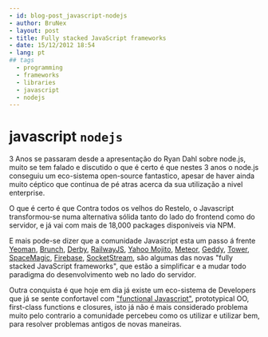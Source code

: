 ```yaml
---
- id: blog-post_javascript-nodejs
- author: BruNex
- layout: post
- title: Fully stacked JavaScript frameworks
- date: 15/12/2012 18:54
- lang: pt
## tags
  - programming
  - frameworks
  - libraries
  - javascript
  - nodejs
---
```


# javascript `nodejs`

3 Anos se passaram desde a apresentação do Ryan Dahl sobre node.js, muito se tem falado e discutido o que é certo é que nestes 3 anos o node.js conseguiu um eco-sistema open-source fantastico, apesar de haver ainda muito céptico que continua de pé atras acerca da sua utilização a nivel enterprise.

O que é certo é que Contra todos os velhos do Restelo, o Javascript transformou-se numa alternativa sólida tanto do lado do frontend como do servidor, e já vai com mais de 18,000 packages disponiveis via NPM.

E mais pode-se dizer que a comunidade Javascript esta um passo á frente [Yeoman](http://yeoman.io/), [Brunch](http://brunch.io/), [Derby](http://derbyjs.com/), [RailwayJS](http://railwayjs.com/), [Yahoo Mojito](http://developer.yahoo.com/cocktails/mojito/), [Meteor](http://meteor.com/), [Geddy](http://geddyjs.org/), [Tower](http://towerjs.org/), [SpaceMagic](http://spacemagic.io/), [Firebase](https://www.firebase.com/), [SocketStream](http://www.socketstream.org/), são algumas das novas "fully stacked JavaScript frameworks", que estão a simplificar e a mudar todo paradigma do desenvolvimento web no lado do servidor.

Outra conquista é que hoje em dia já existe um eco-sistema de Developers que já se sente confortavel com ["functional Javascript"](http://killdream.github.com/blog/2011/10/understanding-javascript-oop/), prototypical OO, first-class functions e closures, isto já não é mais considerado problema muito pelo contrario a comunidade percebeu como os utilizar e utilizar bem, para resolver problemas antigos de novas maneiras.
